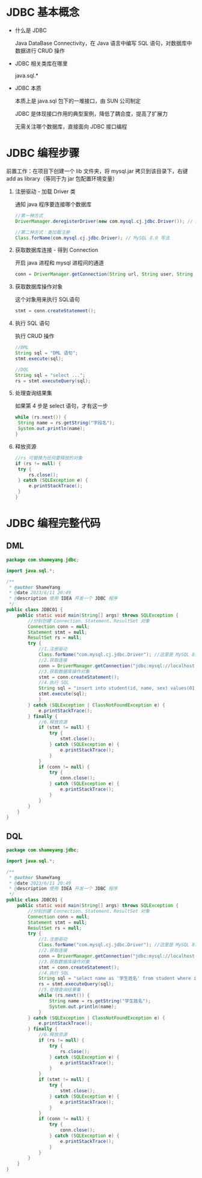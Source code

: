 # JDBC 基本概念

- 什么是 JDBC

  Java DataBase Connectivity，在 Java 语言中编写 SQL 语句，对数据库中数据进行 CRUD 操作

  

- JDBC 相关类库在哪里

  java.sql.*

  

- JDBC 本质

  本质上是 java.sql 包下的一堆接口，由 SUN 公司制定

  JDBC 是体现接口作用的典型案例，降低了耦合度，提高了扩展力

  无需关注哪个数据库，直接面向 JDBC 接口编程







# JDBC 编程步骤

前置工作：在项目下创建一个 lib 文件夹，将 mysql.jar 拷贝到该目录下，右键 add as library（等同于为 jar 包配置环境变量）



1. 注册驱动 - 加载 Driver 类

   通知 java 程序要连接哪个数据库

   ```java
   //第一种方式
   DriverManager.deregisterDriver(new com.mysql.cj.jdbc.Driver()); // MySQL 8.0 写法
   
   //第二种方式：类加载注册
   Class.forName(com.mysql.cj.jdbc.Driver); // MySQL 8.0 写法
   ```

   

2. 获取数据库连接 - 得到 Connection

   开启 java 进程和 mysql 进程间的通道

   ```java
   conn = DriverManager.getConnection(String url, String user, String password);
   ```

   

3. 获取数据库操作对象

   这个对象用来执行 SQL语句

   ```java
   stmt = conn.createStatement();
   ```

   

4. 执行 SQL 语句

   执行 CRUD 操作

   ```java
   //DML
   String sql = "DML 语句";
   stmt.execute(sql);
   
   //DQL
   String sql = "select ...";
   rs = stmt.executeQuery(sql);
   ```

   

5. 处理查询结果集

   如果第 4 步是 select 语句，才有这一步

   ```java
   while (rs.next()) {
   	String name = rs.getString("字段名");
   	System.out.println(name);
   }
   ```

   

6. 释放资源

   ```java
   //rs 可替换为任何要释放的对象
   if (rs != null) {
   	try {
   		rs.close();
   	} catch (SQLException e) {
   		e.printStackTrace();
   	}
   }
   ```







# JDBC 编程完整代码

## DML

```java
package com.shameyang.jdbc;

import java.sql.*;

/**
 * @author ShameYang
 * @date 2023/6/11 20:49
 * @description 使用 IDEA 开发一个 JDBC 程序
 */
public class JDBC01 {
    public static void main(String[] args) throws SQLException {
        //分别创建 Connection、Statement、ResultSet 对象
        Connection conn = null;
        Statement stmt = null;
        ResultSet rs = null;
        try {
            //1.注册驱动
            Class.forName("com.mysql.cj.jdbc.Driver"); //这里是 MySQL 8.0 写法
            //2.获取连接
            conn = DriverManager.getConnection("jdbc:mysql://localhost:3306/jdbc", "root", "123456");
            //3.获取数据库操作对象
            stmt = conn.createStatement();
            //4.执行 SQL
            String sql = "insert into student(id, name, sex) values(01, '张三', '男')";
			stmt.execute(sql);
            }
        } catch (SQLException | ClassNotFoundException e) {
            e.printStackTrace();
        } finally {
            //6.释放资源
            if (stmt != null) {
                try {
                    stmt.close();
                } catch (SQLException e) {
                    e.printStackTrace();
                }
            }
            if (conn != null) {
                try {
                    conn.close();
                } catch (SQLException e) {
                    e.printStackTrace();
                }
            }
        }
    }
}

```



## DQL

```java
package com.shameyang.jdbc;

import java.sql.*;

/**
 * @author ShameYang
 * @date 2023/6/11 20:49
 * @description 使用 IDEA 开发一个 JDBC 程序
 */
public class JDBC01 {
    public static void main(String[] args) throws SQLException {
        //分别创建 Connection、Statement、ResultSet 对象
        Connection conn = null;
        Statement stmt = null;
        ResultSet rs = null;
        try {
            //1.注册驱动
            Class.forName("com.mysql.cj.jdbc.Driver"); //这里是 MySQL 8.0 写法
            //2.获取连接
            conn = DriverManager.getConnection("jdbc:mysql://localhost:3306/jdbc", "root", "123456");
            //3.获取数据库操作对象
            stmt = conn.createStatement();
            //4.执行 SQL
            String sql = "select name as '学生姓名' from student where id = 01";
            rs = stmt.executeQuery(sql);
            //5.处理查询结果集
            while (rs.next()) {
                String name = rs.getString("学生姓名");
                System.out.println(name);
            }
        } catch (SQLException | ClassNotFoundException e) {
            e.printStackTrace();
        } finally {
            //6.释放资源
            if (rs != null) {
                try {
                    rs.close();
                } catch (SQLException e) {
                    e.printStackTrace();
                }
            }
            if (stmt != null) {
                try {
                    stmt.close();
                } catch (SQLException e) {
                    e.printStackTrace();
                }
            }
            if (conn != null) {
                try {
                    conn.close();
                } catch (SQLException e) {
                    e.printStackTrace();
                }
            }
        }
    }
}

```

